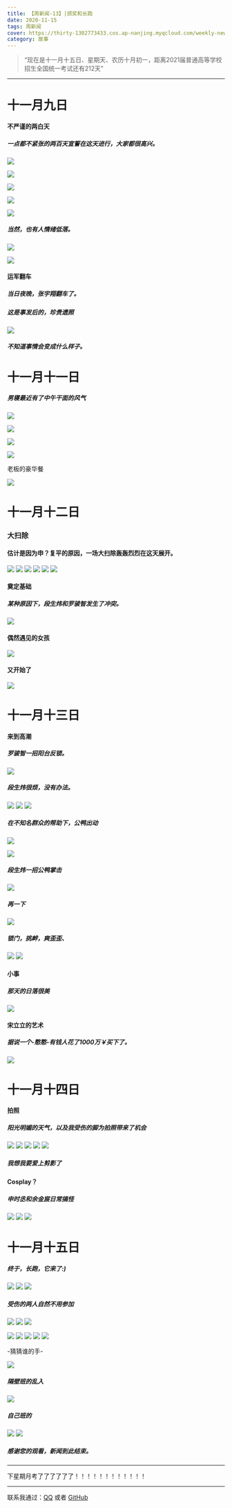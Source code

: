 ```yaml
---
title: 【周新闻-13】|颁奖和长跑
date: 2020-11-15
tags: 周新闻
cover: https://thirty-1302773433.cos.ap-nanjing.myqcloud.com/weekly-news/13/DSC_0120.JPG
category: 故事
---
```

> “现在是十一月十五日、星期天、农历十月初一，距离2021届普通高等学校招生全国统一考试还有212天"

---

# 十一月九日

#### 不严谨的两白天

##### 一点都不紧张的两百天宣誓在这天进行，大家都很高兴。

![](https://thirty-1302773433.cos.ap-nanjing.myqcloud.com/weekly-news/13/DSC_0120.JPG)

![](https://thirty-1302773433.cos.ap-nanjing.myqcloud.com/weekly-news/13/DSC_0023.JPG)

![](https://thirty-1302773433.cos.ap-nanjing.myqcloud.com/weekly-news/13/DSC_0061.JPG)

![](https://thirty-1302773433.cos.ap-nanjing.myqcloud.com/weekly-news/13/DSC_0068.JPG)

![](https://thirty-1302773433.cos.ap-nanjing.myqcloud.com/weekly-news/13/DSC_0220.JPG)

##### 当然，也有人情绪低落。  

![](https://thirty-1302773433.cos.ap-nanjing.myqcloud.com/weekly-news/13/DSC_0193.JPG)

![](https://thirty-1302773433.cos.ap-nanjing.myqcloud.com/weekly-news/13/DSC_0187.JPG)

#### 运军翻车

##### 当日夜晚，张宇翔翻车了。  

##### 这是事发后的，珍贵遗照
![](https://thirty-1302773433.cos.ap-nanjing.myqcloud.com/weekly-news/13/DSC_0230.JPG)

##### 不知道事情会变成什么样子。

# 十一月十一日  

##### 男寝最近有了中午干面的风气

![](https://thirty-1302773433.cos.ap-nanjing.myqcloud.com/weekly-news/13/DSC_0238.JPG)

![](https://thirty-1302773433.cos.ap-nanjing.myqcloud.com/weekly-news/13/DSC_0264.JPG)

![](https://thirty-1302773433.cos.ap-nanjing.myqcloud.com/weekly-news/13/DSC_0269.JPG)

![](https://thirty-1302773433.cos.ap-nanjing.myqcloud.com/weekly-news/13/DSC_0280.JPG)

老板的豪华餐

![](https://thirty-1302773433.cos.ap-nanjing.myqcloud.com/weekly-news/13/DSC_0283.JPG)

# 十一月十二日

### 大扫除

#### 估计是因为申？复平的原因，一场大扫除轰轰烈烈在这天展开。


![](https://thirty-1302773433.cos.ap-nanjing.myqcloud.com/weekly-news/13/QQ图片20201227172024.jpg)
![](https://thirty-1302773433.cos.ap-nanjing.myqcloud.com/weekly-news/13/QQ图片20201227172045.jpg)
![](https://thirty-1302773433.cos.ap-nanjing.myqcloud.com/weekly-news/13/QQ图片20201227172021.jpg)
![](https://thirty-1302773433.cos.ap-nanjing.myqcloud.com/weekly-news/13/QQ图片20201227172036.jpg)
![](https://thirty-1302773433.cos.ap-nanjing.myqcloud.com/weekly-news/13/QQ图片20201227172016.jpg)
![](https://thirty-1302773433.cos.ap-nanjing.myqcloud.com/weekly-news/13/QQ图片20201227172002.jpg)

#### 奠定基础  

##### 某种原因下，段生炜和罗骏智发生了冲突。

![](https://thirty-1302773433.cos.ap-nanjing.myqcloud.com/weekly-news/13/DSC_0413.JPG)

#### 偶然遇见的女孩  

![](https://thirty-1302773433.cos.ap-nanjing.myqcloud.com/weekly-news/13/DSC_0419.JPG)

#### 又开始了

![](https://thirty-1302773433.cos.ap-nanjing.myqcloud.com/weekly-news/13/DSC_0428.JPG)

# 十一月十三日  

#### 来到高潮  

##### 罗骏智一招阳台反锁。

![](https://thirty-1302773433.cos.ap-nanjing.myqcloud.com/weekly-news/13/DSC_0498.JPG)

##### 段生炜很烦，没有办法。  

![](https://thirty-1302773433.cos.ap-nanjing.myqcloud.com/weekly-news/13/DSC_0500.JPG)
![](https://thirty-1302773433.cos.ap-nanjing.myqcloud.com/weekly-news/13/DSC_0505.JPG)
![](https://thirty-1302773433.cos.ap-nanjing.myqcloud.com/weekly-news/13/DSC_0508.JPG)

##### 在不知名群众的帮助下，公鸭出动

![](https://thirty-1302773433.cos.ap-nanjing.myqcloud.com/weekly-news/13/DSC_0510.JPG)

![](https://thirty-1302773433.cos.ap-nanjing.myqcloud.com/weekly-news/13/DSC_0512.JPG)

##### 段生炜一招公鸭掌击

![](https://thirty-1302773433.cos.ap-nanjing.myqcloud.com/weekly-news/13/DSC_0516.JPG)

##### 再一下

![](https://thirty-1302773433.cos.ap-nanjing.myqcloud.com/weekly-news/13/DSC_0513.JPG)

##### 锁门，挑衅，爽歪歪、

![](https://thirty-1302773433.cos.ap-nanjing.myqcloud.com/weekly-news/13/DSC_0518.JPG)
![](https://thirty-1302773433.cos.ap-nanjing.myqcloud.com/weekly-news/13/DSC_0522.JPG)

#### 小事

##### 那天的日落很美

![](https://thirty-1302773433.cos.ap-nanjing.myqcloud.com/weekly-news/13/DSC_0599.JPG)

#### 宋立立的艺术

##### 据说一个-憨憨-有钱人花了1000万￥买下了。

![](https://thirty-1302773433.cos.ap-nanjing.myqcloud.com/weekly-news/13/DSC_0686.JPG)


# 十一月十四日

#### 拍照

##### 阳光明媚的天气，以及我受伤的脚为拍照带来了机会

![](https://thirty-1302773433.cos.ap-nanjing.myqcloud.com/weekly-news/13/DSC_0721.JPG)
![](https://thirty-1302773433.cos.ap-nanjing.myqcloud.com/weekly-news/13/DSC_0760.JPG)
![](https://thirty-1302773433.cos.ap-nanjing.myqcloud.com/weekly-news/13/DSC_0793.JPG)
![](https://thirty-1302773433.cos.ap-nanjing.myqcloud.com/weekly-news/13/DSC_0821.JPG)
![](https://thirty-1302773433.cos.ap-nanjing.myqcloud.com/weekly-news/13/DSC_0835.JPG)

##### 我想我要爱上剪影了

#### Cosplay？

##### 申时丞和余金宸日常搞怪
![](https://thirty-1302773433.cos.ap-nanjing.myqcloud.com/weekly-news/13/DSC_0863.JPG)
![](https://thirty-1302773433.cos.ap-nanjing.myqcloud.com/weekly-news/13/DSC_0868.JPG)
![](https://thirty-1302773433.cos.ap-nanjing.myqcloud.com/weekly-news/13/DSC_0871.JPG)

# 十一月十五日

##### 终于，长跑，它来了:)

![](https://thirty-1302773433.cos.ap-nanjing.myqcloud.com/weekly-news/13/DSC_0902.JPG)
![](https://thirty-1302773433.cos.ap-nanjing.myqcloud.com/weekly-news/13/DSC_0914.JPG)
![](https://thirty-1302773433.cos.ap-nanjing.myqcloud.com/weekly-news/13/DSC_0937.JPG)

##### 受伤的两人自然不用参加

![](https://thirty-1302773433.cos.ap-nanjing.myqcloud.com/weekly-news/13/DSC_0951.JPG)
![](https://thirty-1302773433.cos.ap-nanjing.myqcloud.com/weekly-news/13/DSC_0964.JPG)
![](https://thirty-1302773433.cos.ap-nanjing.myqcloud.com/weekly-news/13/DSC_0966.JPG)

![](https://thirty-1302773433.cos.ap-nanjing.myqcloud.com/weekly-news/13/DSC_0968.JPG)
![](https://thirty-1302773433.cos.ap-nanjing.myqcloud.com/weekly-news/13/DSC_0959.JPG)
![](https://thirty-1302773433.cos.ap-nanjing.myqcloud.com/weekly-news/13/DSC_0988.JPG)
![](https://thirty-1302773433.cos.ap-nanjing.myqcloud.com/weekly-news/13/DSC_0990.JPG)
![](https://thirty-1302773433.cos.ap-nanjing.myqcloud.com/weekly-news/13/DSC_0992.JPG)

-猜猜谁的手-

![](https://thirty-1302773433.cos.ap-nanjing.myqcloud.com/weekly-news/13/DSC_0978.JPG)

##### 隔壁班的乱入

![](https://thirty-1302773433.cos.ap-nanjing.myqcloud.com/weekly-news/13/DSC_1011.JPG)

##### 自己班的

![](https://thirty-1302773433.cos.ap-nanjing.myqcloud.com/weekly-news/13/DSC_1023.JPG)
![](https://thirty-1302773433.cos.ap-nanjing.myqcloud.com/weekly-news/13/DSC_1048.JPG)


##### 感谢您的观看，新闻到此结束。
-------

下星期月考了了了了了了！！！！！！！！！！！！

---

联系我通过：[QQ](https://thirty-1302773433.cos.ap-nanjing.myqcloud.com/post/about/1601644798481_temp_qrcode_share_9993.png) 或者 [GitHub](https://github.com)  


